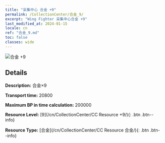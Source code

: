 ```yaml
---
title: "采集中心 合金 +9"
permalink: /CollectionCenter/合金_9/
excerpt: "Wing Fighter 采集中心合金 +9"
last_modified_at: 2024-01-15
locale: cn
ref: "合金_9.md"
toc: false
classes: wide
---
```



![合金 +9](/images/cc/CC_合金_6.png)

## Details

  **Description:** 合金×9

  **Transport time:** 20800

  **Maximum BP in time calculation:** 200000

  **Resource Level:** [9](/cn/CollectionCenter/CC Resource +9/){: .btn .btn--info}

  **Resource Type:** [合金](/cn/CollectionCenter/CC Resource 合金/){: .btn .btn--info}

